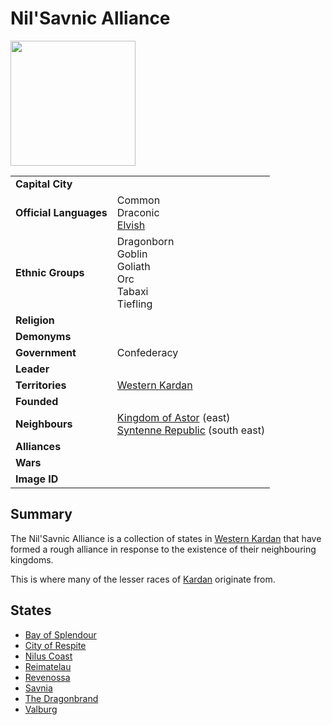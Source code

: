 # Nil'Savnic Alliance

<img src="https://raw.githubusercontent.com/jesskelsall/astarus-images/main/symbols/imageid.png" height="200" />

|||
| --- | --- |
| **Capital City** | | civilisation.2
| **Official Languages** | Common<br>Draconic<br>[Elvish](../../languages/elvish.md) |
| **Ethnic Groups** | Dragonborn<br>Goblin<br>Goliath<br>Orc<br>Tabaxi<br>Tiefling |
| **Religion** | |
| **Demonyms** | |
| **Government** | Confederacy |
| **Leader** | |
| **Territories** | [Western Kardan](../../places/regions/western-kardan.md) |
| **Founded** | |
| **Neighbours** | [Kingdom of Astor](../kingdom-of-astor/kingdom-of-astor.md) (east)<br>[Syntenne Republic](../syntenne-republic/syntenne-republic.md) (south east) |
| **Alliances** | |
| **Wars** | |
| **Image ID** | |

## Summary

The Nil'Savnic Alliance is a collection of states in [Western Kardan](../../places/regions/western-kardan.md) that have formed a rough alliance in response to the existence of their neighbouring kingdoms.

This is where many of the lesser races of [Kardan](../../places/topography/continents-islands/kardan.md) originate from.

## States

- [Bay of Splendour](states/bay-of-splendour.md)
- [City of Respite](states/city-of-respite.md)
- [Nilus Coast](states/nilus-coast.md)
- [Reimatelau](states/reimatelau.md)
- [Revenossa](states/revenossa.md)
- [Savnia](states/savnia.md)
- [The Dragonbrand](states/the-dragonbrand.md)
- [Valburg](states/valburg.md)
